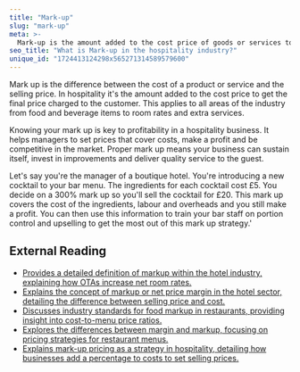 ```yaml
---
title: "Mark-up"
slug: "mark-up"
meta: >-
  Mark-up is the amount added to the cost price of goods or services to cover overheads and profit. It helps restaurants, cafes, and bars ensure profitability.
seo_title: "What is Mark-up in the hospitality industry?"
unique_id: "1724413124298x565271314589579600"
---
```


Mark up is the difference between the cost of a product or service and the selling price. In hospitality it's the amount added to the cost price to get the final price charged to the customer. This applies to all areas of the industry from food and beverage items to room rates and extra services.

Knowing your mark up is key to profitability in a hospitality business. It helps managers to set prices that cover costs, make a profit and be competitive in the market. Proper mark up means your business can sustain itself, invest in improvements and deliver quality service to the guest.

Let's say you're the manager of a boutique hotel. You're introducing a new cocktail to your bar menu. The ingredients for each cocktail cost £5. You decide on a 300% mark up so you'll sell the cocktail for £20. This mark up covers the cost of the ingredients, labour and overheads and you still make a profit. You can then use this information to train your bar staff on portion control and upselling to get the most out of this mark up strategy.'

## External Reading

- [Provides a detailed definition of markup within the hotel industry, explaining how OTAs increase net room rates.](https://www.xotels.com/en/glossary/markup)
- [Explains the concept of markup or net price margin in the hotel sector, detailing the difference between selling price and cost.](https://www.ihcshotelconsulting.com/blog/what-is-the-mark-up-or-net-price-margin-in-the-hotel-sector/)
- [Discusses industry standards for food markup in restaurants, providing insight into cost-to-menu price ratios.](https://bngpayments.net/blog/average-markup-food-restaurants/)
- [Explores the differences between margin and markup, focusing on pricing strategies for restaurant menus.](https://www.lightspeedhq.com.au/blog/how-to-price-your-menu-margin-vs-markup/)
- [Explains mark-up pricing as a strategy in hospitality, detailing how businesses add a percentage to costs to set selling prices.](https://library.fiveable.me/key-terms/introduction-to-hospitality-and-tourism/mark-up-pricing)